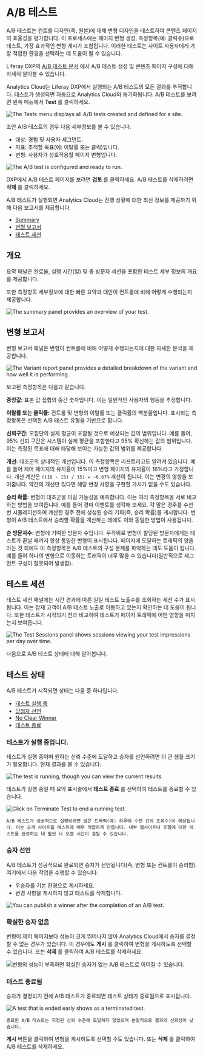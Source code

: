 # A/B 테스트

A/B 테스트는 컨트롤 디자인(즉, 원본)에 대해 변형 디자인을 테스트하여 콘텐츠 페이지의 효율성을 평가합니다. 이 프로세스에는 페이지 변형 생성, 측정항목(예: 클릭수)으로 테스트, 가장 효과적인 변형 게시가 포함됩니다. 이러한 테스트는 사이트 사용자에게 가장 적합한 환경을 선택하는 데 도움이 될 수 있습니다.

Liferay DXP의 [A/B 테스트 문서](https://learn.liferay.com/dxp/latest/ko/site-building/optimizing-sites/ab-testing/ab-testing.html) 에서 A/B 테스트 생성 및 콘텐츠 페이지 구성에 대해 자세히 알아볼 수 있습니다.

Analytics Cloud는 Liferay DXP에서 실행되는 A/B 테스트의 모든 결과를 추적합니다. 테스트가 생성되면 자동으로 Analytics Cloud와 동기화됩니다. A/B 테스트를 보려면 왼쪽 메뉴에서 **Test** 를 클릭하세요.

![The Tests menu displays all A/B tests created and defined for a site.](a-b-testing/images/01.png)

초안 A/B 테스트의 경우 다음 세부정보를 볼 수 있습니다.

- 대상: 경험 및 사용자 세그먼트.
- 지표: 추적할 목표(예: 이탈률 또는 클릭)입니다.
- 변형: 사용자가 상호작용할 페이지 변형입니다.

![The A/B test is configured and ready to run.](a-b-testing/images/02.png)

DXP에서 A/B 테스트 페이지를 보려면 **검토** 를 클릭하세요. A/B 테스트를 삭제하려면 **삭제** 를 클릭하세요.

A/B 테스트가 실행되면 Analytics Cloud는 진행 상황에 대한 최신 정보를 제공하기 위해 다음 보고서를 제공합니다.

* [Summary](#요약)
* [변형 보고서](#variant-report)
* [테스트 세션](#test-sessions)

## 개요

요약 패널은 완료율, 실행 시간(일) 및 총 방문자 세션을 포함한 테스트 세부 정보의 개요를 제공합니다.

또한 측정항목 세부정보에 대한 빠른 요약과 대안이 컨트롤에 비해 어떻게 수행되는지 제공합니다.

![The summary panel provides an overview of your test.](a-b-testing/images/03.png)

## 변형 보고서

변형 보고서 패널은 변형이 컨트롤에 비해 어떻게 수행되는지에 대한 자세한 분석을 제공합니다.

![The Variant report panel provides a detailed breakdown of the variant and how well it is performing.](a-b-testing/images/04.png)

보고된 측정항목은 다음과 같습니다.

**중앙값:** 표본 값 집합의 중간 숫자입니다. 이는 일반적인 사용자의 행동을 추정합니다.

**이탈률 또는 클릭률:** 컨트롤 및 변형의 이탈률 또는 클릭률의 백분율입니다. 표시되는 측정항목은 선택한 A/B 테스트 유형을 기반으로 합니다.

**신뢰구간:** 모집단의 실제 평균이 포함될 것으로 예상되는 값의 범위입니다. 예를 들어, 95% 신뢰 구간은 시스템이 실제 평균을 포함한다고 95% 확신하는 값의 범위입니다. 이는 측정된 목표에 대해 타당해 보이는 가능한 값의 범위를 제공합니다.

**개선:** 대조군의 상대적인 개선입니다. 이 측정항목은 리프트라고도 알려져 있습니다. 예를 들어 제어 페이지의 유지율이 15%이고 변형 페이지의 유지율이 16%라고 가정합니다. 개선 계산은 `((16 - 15) / 15) = ~6.67%` 개선이 됩니다. 이는 변경의 영향을 보여줍니다. 약간의 개선만 있다면 해당 변경 사항을 구현할 가치가 없을 수도 있습니다.

**승리 확률:** 변형이 대조군을 이길 가능성을 예측합니다. 이는 여러 측정항목을 서로 비교하는 방법을 보여줍니다. 예를 들어 경마 이벤트를 생각해 보세요. 각 말은 경주를 수천 번 시뮬레이션하여 계산한 경주 전에 생성된 승리 기회(즉, 승리 확률)를 게시합니다. 변형이 A/B 테스트에서 승리할 확률을 계산하는 데에도 이와 동일한 방법이 사용됩니다.

**순 방문자수:** 변형에 기여한 방문자 수입니다. 무작위로 변형이 할당된 방문자에게는 테스트가 끝날 때까지 항상 동일한 변형이 표시됩니다. 페이지에 도달하는 트래픽의 양을 아는 것 외에도 이 측정항목은 A/B 테스트의 구성 문제를 파악하는 데도 도움이 됩니다. 예를 들어 하나의 변형으로 이동하는 트래픽이 너무 많을 수 있습니다(일반적으로 세그먼트 구성이 잘못되어 발생함).

## 테스트 세션

테스트 세션 패널에는 시간 경과에 따른 일일 테스트 노출수를 조회하는 세션 수가 표시됩니다. 이는 잠재 고객이 A/B 테스트 노출로 이동하고 있는지 확인하는 데 도움이 됩니다. 또한 테스트가 시작되기 전과 비교하여 테스트가 페이지 트래픽에 어떤 영향을 미치는지 보여줍니다.

![The Test Sessions panel shows sessions viewing your test impressions per day over time.](a-b-testing/images/05.png)

다음으로 A/B 테스트 상태에 대해 알아봅니다.

## 테스트 상태

A/B 테스트가 시작되면 상태는 다음 중 하나입니다.

* [테스트 실행 중](#test-is-running)
* [당첨자 선언](#winner-declared)
* [No Clear Winner](#no-clear-winner)
* [테스트 종료](#test-terminated)

### 테스트가 실행 중입니다.

테스트가 실행 중이며 원하는 신뢰 수준에 도달하고 승자를 선언하려면 더 큰 샘플 크기가 필요합니다. 현재 결과를 볼 수 있습니다.

![The test is running, though you can view the current results.](a-b-testing/images/06.png)

테스트가 실행 중일 때 요약 표시줄에서 **테스트 종료** 를 선택하여 테스트를 종료할 수 있습니다.

![Click on Terminate Test to end a running test.](a-b-testing/images/07.png)

```{important}
A/B 테스트가 성공적으로 실행되려면 많은 트래픽(예: 하루에 수천 건의 조회수)이 예상됩니다. 이는 공개 사이트를 테스트에 매우 적합하게 만듭니다. 내부 웹사이트나 포털에 대한 테스트를 완료하는 데 훨씬 더 오랜 시간이 걸릴 수 있습니다.
```

### 승자 선언

A/B 테스트가 성공적으로 완료되면 승자가 선언됩니다(즉, 변형 또는 컨트롤이 승리함). 여기에서 다음 작업을 수행할 수 있습니다.

- 우승자를 기본 환경으로 게시하세요.
- 변경 사항을 게시하지 않고 테스트를 삭제합니다.

![You can publish a winner after the completion of an A/B test.](a-b-testing/images/08.png)

### 확실한 승자 없음

변형이 제어 페이지보다 성능이 크게 뛰어나지 않아 Analytics Cloud에서 승자를 결정할 수 없는 경우가 있습니다. 이 경우에도 **게시** 를 클릭하여 변형을 게시하도록 선택할 수 있습니다. 또는 **삭제** 를 클릭하여 A/B 테스트를 삭제하세요.

![변형의 성능이 부족하면 확실한 승자가 없는 A/B 테스트로 이어질 수 있습니다. ](ab-testing/images/09.png)

### 테스트 종료됨

승자가 결정되기 전에 A/B 테스트가 종료되면 테스트 상태가 종료됨으로 표시됩니다.

![A test that is ended early shows as a terminated test.](./a-b-testing/images/10.png)

```{note}
종료된 A/B 테스트는 지정된 신뢰 수준에 도달하지 않았으며 본질적으로 결과의 신뢰성이 낮습니다.
```

**게시** 버튼을 클릭하여 변형을 게시하도록 선택할 수도 있습니다. 또는 **삭제** 를 클릭하여 A/B 테스트를 삭제하세요.
